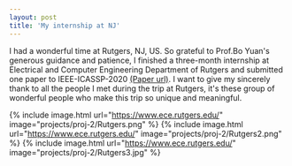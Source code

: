 ```yaml
---
layout: post
title: 'My internship at NJ'
---
```


I had a wonderful time at Rutgers, NJ, US. So grateful to Prof.Bo Yuan's generous guidance and patience, I finished a three-month internship at Electrical and Computer Engineering Department of Rutgers and submitted one paper to IEEE-ICASSP-2020 <a href="https://github.com/hxfycy/TuckerDecomposition/blob/master/mat/ICASSP_Submitted_Paper.pdf">(Paper url)</a>. I want to give my sincerely thank to all the people I met during the trip at Rutgers, it's these group of wonderful people who make this trip so unique and meaningful. 

{% include image.html url="https://www.ece.rutgers.edu/" image="projects/proj-2/Rutgers.png" %}
{% include image.html url="https://www.ece.rutgers.edu/" image="projects/proj-2/Rutgers2.png" %}
{% include image.html url="https://www.ece.rutgers.edu/" image="projects/proj-2/Rutgers3.jpg" %}
